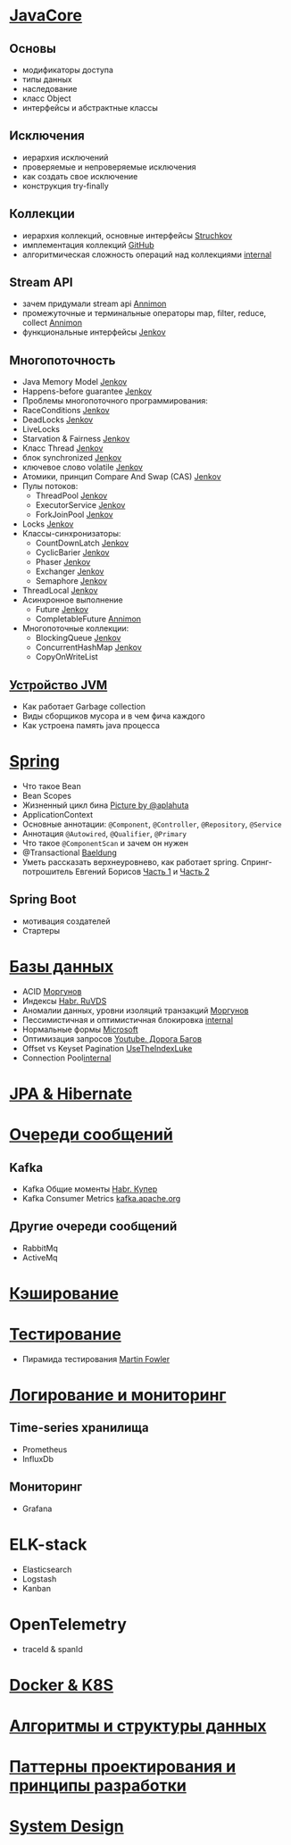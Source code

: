 # [JavaCore](Java%20Core/index.md)

## Основы

- модификаторы доступа
- типы данных
- наследование
- класс Object
- интерфейсы и абстрактные классы

## Исключения

- иерархия исключений
- проверяемые и непроверяемые исключения
- как создать свое исключение
- конструкция try-finally

## Коллекции

- иерархия коллекций, основные интерфейсы [Struchkov](https://struchkov.dev/blog/ru/java-collection-framework/)
- имплементация коллекций [GitHub](https://github.com/openjdk/jdk/tree/master/src/java.base/share/classes/java/util)
- алгоритмическая сложность операций над коллекциями [internal](<Java Core/Collections Operations Time Complexity.md>)

## Stream API

- зачем придумали stream api [Annimon](https://annimon.com/article/2778#stream)
- промежуточные и терминальные операторы map, filter, reduce,
  collect [Annimon](https://annimon.com/article/2778#intermediate-operators)
- функциональные
  интерфейсы [Jenkov](https://jenkov.com/tutorials/java-functional-programming/functional-interfaces.html)

## Многопоточность

- Java Memory Model [Jenkov](https://jenkov.com/tutorials/java-concurrency/java-memory-model.html)
- Happens-before guarantee [Jenkov](https://jenkov.com/tutorials/java-concurrency/java-happens-before-guarantee.html)
- Проблемы многопоточного программирования:
- RaceConditions [Jenkov](https://jenkov.com/tutorials/java-concurrency/race-conditions-and-critical-sections.html)
- DeadLocks [Jenkov](https://jenkov.com/tutorials/java-concurrency/deadlock.html)
- LiveLocks
- Starvation & Fairness [Jenkov](https://jenkov.com/tutorials/java-concurrency/starvation-and-fairness.html)
- Класс Thread [Jenkov](https://jenkov.com/tutorials/java-concurrency/creating-and-starting-threads.html)
- блок synchronized [Jenkov](https://jenkov.com/tutorials/java-concurrency/synchronized.html)
- ключевое слово volatile [Jenkov](https://jenkov.com/tutorials/java-concurrency/volatile.html)
- Атомики, принцип Compare And Swap (CAS) [Jenkov](https://jenkov.com/tutorials/java-concurrency/compare-and-swap.html)
- Пулы потоков:
    - ThreadPool [Jenkov](https://jenkov.com/tutorials/java-concurrency/thread-pools.html)
    - ExecutorService  [Jenkov](https://jenkov.com/tutorials/java-util-concurrent/executorservice.html)
    - ForkJoinPool [Jenkov](https://jenkov.com/tutorials/java-util-concurrent/java-fork-and-join-forkjoinpool.html)
- Locks [Jenkov](https://jenkov.com/tutorials/java-concurrency/locks.html)
- Классы-синхронизаторы:
    - CountDownLatch [Jenkov](https://jenkov.com/tutorials/java-util-concurrent/countdownlatch.html)
    - CyclicBarier [Jenkov](https://jenkov.com/tutorials/java-util-concurrent/cyclicbarrier.html)
    - Phaser [Jenkov]()
    - Exchanger [Jenkov](https://jenkov.com/tutorials/java-util-concurrent/exchanger.html)
    - Semaphore [Jenkov](https://jenkov.com/tutorials/java-util-concurrent/semaphore.html)
- ThreadLocal [Jenkov](https://jenkov.com/tutorials/java-concurrency/threadlocal.html)
- Асинхронное выполнение
    - Future [Jenkov](https://jenkov.com/tutorials/java-util-concurrent/java-future.html)
    - CompletableFuture  [Annimon](https://annimon.com/article/3462)
- Многопоточные коллекции:
    - BlockingQueue [Jenkov](https://jenkov.com/tutorials/java-concurrency/blocking-queues.html)
    - ConcurrentHashMap [Jenkov](https://jenkov.com/tutorials/java-util-concurrent/concurrentmap.html)
    - CopyOnWriteList

## [Устройство JVM]()

- Как работает Garbage collection
- Виды сборщиков мусора и в чем фича каждого
- Как устроена память java процесса

# [Spring](Spring\index)

- Что такое Bean
- Bean Scopes
- Жизненный цикл бина [Picture by @aplahuta](Spring/SpringBeanLifeCycle.jpg)
- ApplicationContext
- Основные аннотации: `@Component`, `@Controller`, `@Repository`, `@Service`
- Аннотация `@Autowired`, `@Qualifier`, `@Primary`
- Что такое `@ComponentScan` и зачем он нужен
- @Transactional [Baeldung](https://www.baeldung.com/spring-transactional-propagation-isolation)
- Уметь рассказать верхнеуровнево, как работает spring. Спринг-потрошитель Евгений Борисов [Часть 1](https://www.youtube.com/watch?v=BmBr5diz8WA) и [Часть 2](https://www.youtube.com/watch?v=cou_qomYLNU)

## Spring Boot
- мотивация создателей
- Стартеры

# [Базы данных](Database/index)

- ACID [Моргунов](Database/acid.md)
- Индексы [Habr. RuVDS](https://habr.com/ru/companies/ruvds/articles/724066/)
- Аномалии данных, уровни изоляций транзакций [Моргунов](Database/data_anomalies_and_transaction_isolation_levels.md)
- Пессимистичная и оптимистичная блокировка [internal](Database/PessimisticAndOptimisticLocking.md)
- Нормальные
  формы [Microsoft](https://learn.microsoft.com/ru-ru/office/troubleshoot/access/database-normalization-description)
- Оптимизация запросов [Youtube. Дорога Багов](https://www.youtube.com/watch?v=JCSv9RDP_lY)
- Offset vs Keyset Pagination [UseTheIndexLuke](https://use-the-index-luke.com/sql/partial-results/fetch-next-page)
- Connection Pool[internal](Database/ConnectionPool.md)

# [JPA & Hibernate](<JPA & Hibernate/index>)

# [Очереди сообщений]()

## Kafka

- Kafka Общие моменты [Habr. Купер](https://habr.com/ru/companies/kuper/articles/738634/)
- Kafka Consumer Metrics [kafka.apache.org](https://kafka.apache.org/20/generated/consumer_metrics.html)

## Другие очереди сообщений

- RabbitMq
- ActiveMq

# [Кэширование]()

# [Тестирование]()

- Пирамида тестирования [Martin Fowler](https://martinfowler.com/articles/practical-test-pyramid.html)

# [Логирование и мониторинг]()

## Time-series хранилища

- Prometheus
- InfluxDb

## Мониторинг

- Grafana

# ELK-stack

- Elasticsearch
- Logstash
- Kanban

# OpenTelemetry

- traceId & spanId

# [Docker & K8S]()

# [Алгоритмы и структуры данных]()

# [Паттерны проектирования и принципы разработки]()

# [System Design]()